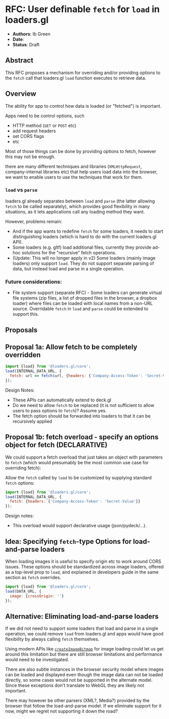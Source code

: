 # RFC: User definable `fetch` for `load` in loaders.gl

- **Authors**: Ib Green
- **Date**:
- **Status**: Draft

## Abstract

This RFC proposes a mechanism for overriding and/or providing options to the `fetch` call that loaders.gl `load` function executes to retrieve data.

## Overview

The ability for app to control how data is loaded (or "fetched") is important.

Apps need to be control options, such

- HTTP method (`GET` or `POST` etc)
- add request headers
- set CORS flags
- etc

Most of those things can be done by providing options to fetch, however this may not be enough.

there are many different techniques and libraries (`XMLHttpRequest`, company-internal libraries etc) that help users load data into the browser, we want to enable users to use the techniques that work for them.

### `load` vs `parse`

loaders.gl already separates between `load` and `parse` (the latter allowing `fetch` to be called separately), which provides good flexibility in many situations, as it lets applications call any loading method they want.

However, problems remain:

- And if the app wants to redefine `fetch` for some loaders, it needs to start distinguishing loaders (which is hard to do with the current loaders.gl API).
- Some loaders (e.g. gltf) load additional files, currently they provide ad-hoc solutions for the "recursive" fetch operations.
- (Update: This will no longer apply in v2) Some loaders (mainly image loaders) only support `load`. They do not support separate parsing of data, but instead load and parse in a single operation.


### Future considerations:

- File system support (separate RFC) - Some loaders can generate virtual file systems (zip files, a list of dropped files in the browser, a dropbox loader) where files can be loaded with local names from a non-URL source. Overridable `fetch` in `load` and `parse` could be extended to support this.

## Proposals


## Proposal 1a: Allow fetch to be completely overridden

```js
import {load} from '@loaders.gl/core';
load(INTERNAL_DATA_URL, {
  fetch: url => fetch(url, {headers: {'Company-Access-Token': 'Secret-Value'}})
});
```

Design Notes:

- These APIs can automatically extend to deck.gl
- Do we need to allow `fetch` to be replaced (it is not sufficient to allow users to pass options to `fetch`)? Assume yes.
- The fetch option should be forwarded into loaders to that it can be recursively applied

## Proposal 1b: fetch overload - specify an options object for fetch (DECLARATIVE)

We could support a fetch overload that just takes an object with parameters to `fetch` (which would presumably be the most common use case for overriding fetch):

Allow the `fetch` called by `load` to be customized by supplying standard `fetch` options:

```js
import {load} from '@loaders.gl/core';
load(INTERNAL_DATA_URL, {
  fetch: {headers: {'Company-Access-Token': 'Secret-Value'}}
});
```

Design notes:

- This overload would support declarative usage (json/pydeck/...).

## Idea: Specifying `fetch`-type Options for load-and-parse loaders

When loading images it is useful to specify origin etc to work around CORS issues. These options should be standardized across image loaders, offered as a top-level prop to `load`, and explained in developers guide in the same section as `fetch` overrides.

```js
import {load} from '@loaders.gl/core';
load(DATA_URL, {
  image: {crossOrigin: ''}
});
```

## Alternative: Eliminating load-and-parse loaders

If we did not need to support some loaders that load and parse in a single operation, we could remove `load` from loaders.gl and apps would have good flexibility by always calling `fetch` themselves.

Using modern APIs like [`createImageBitmap`](https://developer.mozilla.org/en-US/docs/Web/API/WindowOrWorkerGlobalScope/createImageBitmap) for image loading could let us get around this limitation but there are still browser limitations and performance would need to be investigated.

There are also subtle instances in the browser security model where images can be loaded and displayed even though the image data can not be loaded directly, so some cases would not be supported in the alternate model. Since these exceptions don't translate to WebGL they are likely not important.

There may however be other parsers (XML?, Media?) provided by the browser that follow the load-and-parse model. If we eliminate support for it now, might we regret not supporting it down the road?
